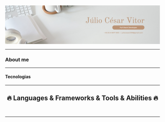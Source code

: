 <img src='julio.png' alt="banner"></img>

---

### About me ###


---

#### Tecnologias

 <hr>
 <h2 align="center">🔥 Languages & Frameworks & Tools & Abilities 🔥</h2>
 <br>
 <p align="center">

   <link rel="stylesheet" href="https://cdn.jsdelivr.net/gh/devicons/devicon@v2.15.1/devicon.min.css">
          

</p>
<hr>

##
